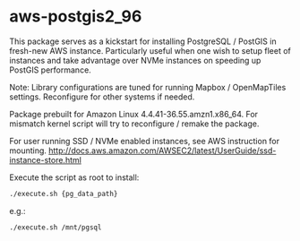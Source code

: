 # aws-postgis2_96

This package serves as a kickstart for installing PostgreSQL / PostGIS in fresh-new AWS instance. Particularly useful when one wish to setup fleet of instances and take advantage over NVMe instances on speeding up PostGIS performance. 

Note: Library configurations are tuned for running Mapbox / OpenMapTiles settings. Reconfigure for other systems if needed.

Package prebuilt for Amazon Linux 4.4.41-36.55.amzn1.x86_64. For mismatch kernel script will try to reconfigure / remake the package.


For user running SSD / NVMe enabled instances, see AWS instruction for mounting. 
http://docs.aws.amazon.com/AWSEC2/latest/UserGuide/ssd-instance-store.html


Execute the script as root to install:

```bash
./execute.sh {pg_data_path} 
```

e.g.:

```bash
./execute.sh /mnt/pgsql 
```

